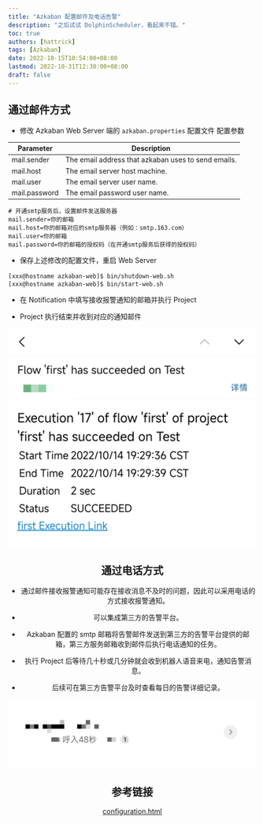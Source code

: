 ```yaml
---
title: "Azkaban 配置邮件及电话告警"
description: "之后试试 DolphinScheduler，看起来不错。"
toc: true
authors: [hattrick]
tags: [Azkaban]
date: 2022-10-15T10:54:00+08:00
lastmod: 2022-10-31T12:30:00+08:00
draft: false
---
```


## 通过邮件方式
- 修改 Azkaban Web Server 端的 `azkaban.properties` 配置文件
   配置参数

|Parameter|Description|
|-|-|
|mail.sender|The email address that azkaban uses to send emails.|
|mail.host|The email server host machine.|
|mail.user|The email server user name.|
|mail.password|The email password user name.|

```
# 开通smtp服务后，设置邮件发送服务器
mail.sender=你的邮箱
mail.host=你的邮箱对应的smtp服务器（例如：smtp.163.com）
mail.user=你的邮箱
mail.password=你的邮箱的授权码（在开通smtp服务后获得的授权码）
```
- 保存上述修改的配置文件，重启 Web Server
```shell
[xxx@hostname azkaban-web]$ bin/shutdown-web.sh
[xxx@hostname azkaban-web]$ bin/start-web.sh
```
- 在 Notification 中填写接收报警通知的邮箱并执行 Project

- Project 执行结束并收到对应的通知邮件

<center>

![](/azkaban_alert/email.jpg)

<center>

## 通过电话方式
- 通过邮件接收报警通知可能存在接收消息不及时的问题，因此可以采用电话的方式接收报警通知。

- 可以集成第三方的告警平台。

- Azkaban 配置的 smtp 邮箱将告警邮件发送到第三方的告警平台提供的邮箱，第三方服务邮箱收到邮件后执行电话通知的任务。

- 执行 Project 后等待几十秒或几分钟就会收到机器人语音来电，通知告警消息。

- 后续可在第三方告警平台及时查看每日的告警详细记录。

<center>

![](/azkaban_alert/phone.jpg)  

<center>

## 参考链接
[configuration.html](https://azkaban.readthedocs.io/en/latest/configuration.html)